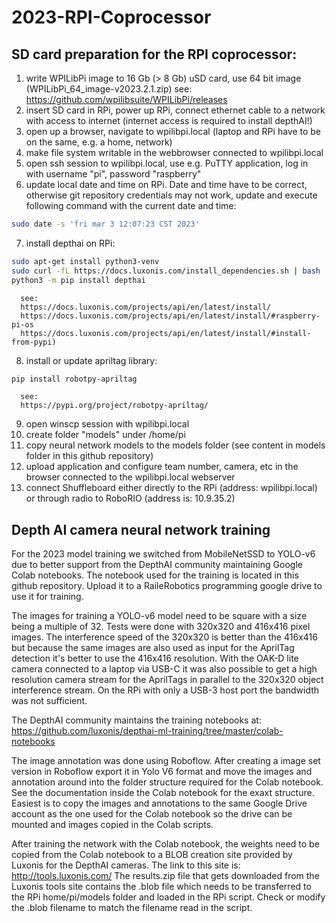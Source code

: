 # 2023-RPI-Coprocessor

## SD card preparation for the RPI coprocessor:

1) write WPILibPi image to 16 Gb (> 8 Gb) uSD card, use 64 bit image (WPILibPi_64_image-v2023.2.1.zip)
      see: https://github.com/wpilibsuite/WPILibPi/releases
2) insert SD card in RPi, power up RPi, connect ethernet cable to a network with access to internet (internet access is required to install depthAI!)
3) open up a browser, navigate to wpilibpi.local (laptop and RPi have to be on the same, e.g. a home, network)
4) make file system writable in the webbrowser connected to wpilibpi.local
5) open ssh session to wpilibpi.local, use e.g. PuTTY application, log in with username "pi", password "raspberry"
6) update local date and time on RPi. Date and time have to be correct, otherwise git repository credentials may not work, update and execute following command with the current date and time:
```sh
sudo date -s 'fri mar 3 12:07:23 CST 2023'
```
7) install depthai on RPi:
```sh
sudo apt-get install python3-venv
sudo curl -fL https://docs.luxonis.com/install_dependencies.sh | bash
python3 -m pip install depthai
```
      see:
      https://docs.luxonis.com/projects/api/en/latest/install/
      https://docs.luxonis.com/projects/api/en/latest/install/#raspberry-pi-os
      https://docs.luxonis.com/projects/api/en/latest/install/#install-from-pypi)
8) install or update apriltag library:
```sh
pip install robotpy-apriltag
```
      see:
      https://pypi.org/project/robotpy-apriltag/
9) open winscp session with wpilibpi.local
10) create folder "models" under /home/pi
11) copy neural network models to the models folder (see content in models folder in this github repository)
14) upload application and configure team number, camera, etc in the browser connected to the wpilibpi.local webserver
15) connect Shuffleboard either directly to the RPi (address: wpilibpi.local) or through radio to RoboRIO (address is: 10.9.35.2)

## Depth AI camera neural network training
For the 2023 model training we switched from MobileNetSSD to YOLO-v6 due to better support from the DepthAI community maintaining Google Colab notebooks. The notebook used for the training is located in this github repository. Upload it to a RaileRobotics programming google drive to use it for training.

The images for training a YOLO-v6 model need to be square with a size being a multiple of 32. Tests were done with 320x320 and 416x416 pixel images. The interference speed of the 320x320 is better than the 416x416 but because the same images are also used as input for the AprilTag detection it's better to use the 416x416 resolution. With the OAK-D lite camera connected to a laptop via USB-C it was also possible to get a high resolution camera stream for the AprilTags in parallel to the 320x320 object interference stream. On the RPi with only a USB-3 host port the bandwidth was not sufficient.

The DepthAI community maintains the training notebooks at:
https://github.com/luxonis/depthai-ml-training/tree/master/colab-notebooks

The image annotation was done using Roboflow. After creating a image set version in Roboflow export it in Yolo V6 format and move the images and annotation around into the folder structure required for the Colab notebook. See the documentation inside the Colab notebook for the exaxt structure. Easiest is to copy the images and annotations to the same Google Drive account as the one used for the Colab notebook so the drive can be mounted and images copied in the Colab scripts.

After training the network with the Colab notebook, the weights need to be copied from the Colab notebook to a BLOB creation site provided by Luxonis for the DepthAI cameras. The link to this site is: http://tools.luxonis.com/
The results.zip file that gets downloaded from the Luxonis tools site contains the .blob file which needs to be transferred to the RPi home/pi/models folder and loaded in the RPi script. Check or modify the .blob filename to match the filename read in the script.

